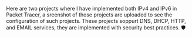 Here are two projects where I have implemented both IPv4 and IPv6 in Packet Tracer, a sreenshot of those projects are uploaded to see the configuration of such projects. 
These projects soppurt DNS, DHCP, HTTP, and EMAIL services, they are implemented with security best practices. :shield:
